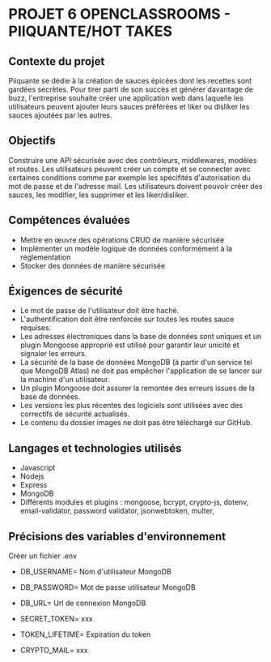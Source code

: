 # PROJET 6 OPENCLASSROOMS - PIIQUANTE/HOT TAKES
## Contexte du projet
Piiquante se dédie à la création de sauces épicées dont les recettes sont gardées secrètes. Pour tirer parti de son succès et générer davantage de buzz, l'entreprise souhaite créer une application web dans laquelle les utilisateurs peuvent ajouter leurs sauces préférées et liker ou disliker les sauces ajoutées par les autres.

## Objectifs
Construire une API sécurisée avec des contrôleurs, middlewares, modèles et routes. 
Les utilisateurs peuvent créer un compte et se connecter avec certaines conditions comme par exemple les spécifités d'autorisation du mot de passe et de l'adresse mail.
Les utilisateurs doivent pouvoir créer des sauces, les modifier, les supprimer et les liker/disliker.

## Compétences évaluées
- Mettre en œuvre des opérations CRUD de manière sécurisée
- Implémenter un modèle logique de données conformément à la réglementation
- Stocker des données de manière sécurisée

## Éxigences de sécurité
- Le mot de passe de l'utilisateur doit être haché.
- L'authentification doit être renforcée sur toutes les routes sauce requises.
- Les adresses électroniques dans la base de données sont uniques et un
plugin Mongoose approprié est utilisé pour garantir leur unicité et signaler
les erreurs.
- La sécurité de la base de données MongoDB (à partir d'un service tel que
MongoDB Atlas) ne doit pas empêcher l'application de se lancer sur la
machine d'un utilisateur.
- Un plugin Mongoose doit assurer la remontée des erreurs issues de la base
de données.
- Les versions les plus récentes des logiciels sont utilisées avec des correctifs
de sécurité actualisés.
- Le contenu du dossier images ne doit pas être téléchargé sur GitHub.

## Langages et technologies utilisés
- Javascript
- Nodejs 
- Express
- MongoDB 
- Différents modules et plugins : mongoose, bcrypt, crypto-js, dotenv, email-validator, password validator, jsonwebtoken, multer,

## Précisions des variables d'environnement
Créer un fichier .env 

- DB_USERNAME= Nom d'utilisateur MongoDB
- DB_PASSWORD= Mot de passe utilisateur MongoDB
- DB_URL= Url de connexion MongoDB

- SECRET_TOKEN= xxx
- TOKEN_LIFETIME= Expiration du token

- CRYPTO_MAIL= xxx

